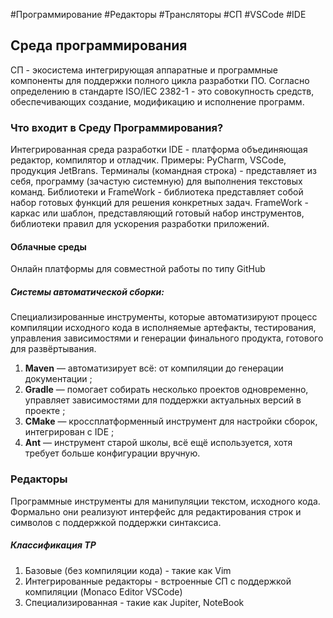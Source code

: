 #Программирование #Редакторы #Трансляторы #СП #VSCode #IDE
## Среда программирования
СП - экосистема интегрирующая аппаратные и программные компоненты для поддержки полного цикла разработки ПО. Согласно определению в стандарте ISO/IEC 2382-1 - это совокупность средств, обеспечивающих создание, модификацию и исполнение программ.

### Что входит в Среду Программирования?
Интегрированная среда разработки IDE  - платформа объединяющая редактор, компилятор и отладчик. Примеры: PyCharm, VSCode, продукция JetBrans. Терминалы (командная строка) - представляет из себя, программу (зачастую системную) для выполнения текстовых команд.
Библиотеки и FrameWork - библиотека представляет собой набор готовых функций для решения конкретных задач. FrameWork - каркас или шаблон, представляющий готовый набор инструментов, библиотеки правил для ускорения разработки приложений.

#### Облачные среды
Онлайн платформы для совместной работы по типу GitHub

##### Cистемы автоматической сборки: 
Специализированные инструменты, которые автоматизируют процесс компиляции исходного кода в исполняемые артефакты, тестирования, управления зависимостями и генерации финального продукта, готового для развёртывания.
1. **Maven** — автоматизирует всё: от компиляции до генерации документации ; 
2. **Gradle** — помогает собирать несколько проектов одновременно, управляет зависимостями для поддержки актуальных версий в проекте ; 
3. **CMake** — кроссплатформенный инструмент для настройки сборок, интегрирован с IDE ; 
4. **Ant** — инструмент старой школы, всё ещё используется, хотя требует больше конфигурации вручную.

### Редакторы
Программные инструменты для манипуляции текстом, исходного кода. Формально они реализуют интерфейс для редактирования строк и символов с поддержкой поддержки синтаксиса.

##### Классификация ТР
1. Базовые (без компиляции кода) - такие как Vim
2. Интегрированные редакторы - встроенные СП с поддержкой компиляции (Monaco Editor VSCode)
3. Специализированная - такие как Jupiter, NoteBook